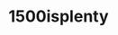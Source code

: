 ---
title: 1500isplenty
crosslinks:
- 1200isplenty
- 1200isjerky
- loseit
- Fitness
- metric_units
- fitmeals
- xxfitness
---